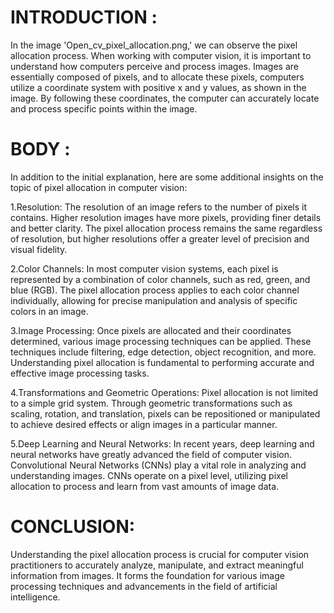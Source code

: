 # INTRODUCTION :
In the image 'Open_cv_pixel_allocation.png,' we can observe the pixel allocation process. When working with computer vision, it is important to understand how computers perceive and process images. Images are essentially composed of pixels, and to allocate these pixels, computers utilize a coordinate system with positive x and y values, as shown in the image. By following these coordinates, the computer can accurately locate and process specific points within the image.

# BODY :
In addition to the initial explanation, here are some additional insights on the topic of pixel allocation in computer vision:

1.Resolution: The resolution of an image refers to the number of pixels it contains. Higher resolution images have more pixels, providing finer details and better clarity. The pixel allocation process remains the same regardless of resolution, but higher resolutions offer a greater level of precision and visual fidelity.

2.Color Channels: In most computer vision systems, each pixel is represented by a combination of color channels, such as red, green, and blue (RGB). The pixel allocation process applies to each color channel individually, allowing for precise manipulation and analysis of specific colors in an image.

3.Image Processing: Once pixels are allocated and their coordinates determined, various image processing techniques can be applied. These techniques include filtering, edge detection, object recognition, and more. Understanding pixel allocation is fundamental to performing accurate and effective image processing tasks.

4.Transformations and Geometric Operations: Pixel allocation is not limited to a simple grid system. Through geometric transformations such as scaling, rotation, and translation, pixels can be repositioned or manipulated to achieve desired effects or align images in a particular manner.

5.Deep Learning and Neural Networks: In recent years, deep learning and neural networks have greatly advanced the field of computer vision. Convolutional Neural Networks (CNNs) play a vital role in analyzing and understanding images. CNNs operate on a pixel level, utilizing pixel allocation to process and learn from vast amounts of image data.

# CONCLUSION:
Understanding the pixel allocation process is crucial for computer vision practitioners to accurately analyze, manipulate, and extract meaningful information from images. It forms the foundation for various image processing techniques and advancements in the field of artificial intelligence.